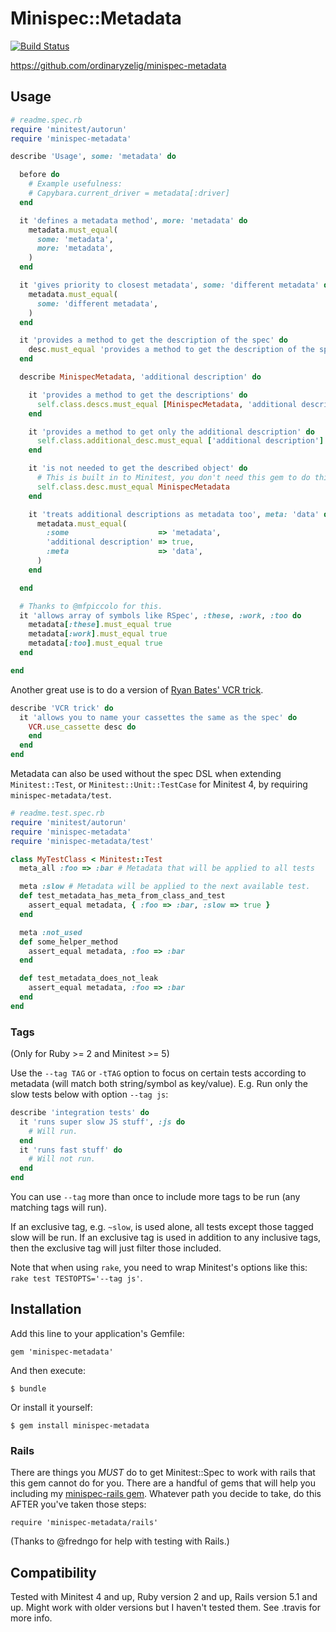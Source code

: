 Minispec::Metadata
==================

[![Build Status](https://secure.travis-ci.org/ordinaryzelig/minispec-metadata.png?branch=master)](http://travis-ci.org/ordinaryzelig/minispec-metadata)

https://github.com/ordinaryzelig/minispec-metadata

## Usage

```ruby
# readme.spec.rb
require 'minitest/autorun'
require 'minispec-metadata'

describe 'Usage', some: 'metadata' do

  before do
    # Example usefulness:
    # Capybara.current_driver = metadata[:driver]
  end

  it 'defines a metadata method', more: 'metadata' do
    metadata.must_equal(
      some: 'metadata',
      more: 'metadata',
    )
  end

  it 'gives priority to closest metadata', some: 'different metadata' do
    metadata.must_equal(
      some: 'different metadata',
    )
  end

  it 'provides a method to get the description of the spec' do
    desc.must_equal 'provides a method to get the description of the spec'
  end

  describe MinispecMetadata, 'additional description' do

    it 'provides a method to get the descriptions' do
      self.class.descs.must_equal [MinispecMetadata, 'additional description']
    end

    it 'provides a method to get only the additional description' do
      self.class.additional_desc.must_equal ['additional description']
    end

    it 'is not needed to get the described object' do
      # This is built in to Minitest, you don't need this gem to do this.
      self.class.desc.must_equal MinispecMetadata
    end

    it 'treats additional descriptions as metadata too', meta: 'data' do
      metadata.must_equal(
        :some                    => 'metadata',
        'additional description' => true,
        :meta                    => 'data',
      )
    end

  end

  # Thanks to @mfpiccolo for this.
  it 'allows array of symbols like RSpec', :these, :work, :too do
    metadata[:these].must_equal true
    metadata[:work].must_equal true
    metadata[:too].must_equal true
  end

end
```

Another great use is to do a version of [Ryan Bates' VCR trick](http://railscasts.com/episodes/291-testing-with-vcr?view=asciicast).

```ruby
describe 'VCR trick' do
  it 'allows you to name your cassettes the same as the spec' do
    VCR.use_cassette desc do
    end
  end
end
```

Metadata can also be used without the spec DSL when extending `Minitest::Test`, or `Minitest::Unit::TestCase` for
Minitest 4, by requiring `minispec-metadata/test`.

```ruby
# readme.test.spec.rb
require 'minitest/autorun'
require 'minispec-metadata'
require 'minispec-metadata/test'

class MyTestClass < Minitest::Test
  meta_all :foo => :bar # Metadata that will be applied to all tests

  meta :slow # Metadata will be applied to the next available test.
  def test_metadata_has_meta_from_class_and_test
    assert_equal metadata, { :foo => :bar, :slow => true }
  end

  meta :not_used
  def some_helper_method
    assert_equal metadata, :foo => :bar
  end

  def test_metadata_does_not_leak
    assert_equal metadata, :foo => :bar
  end
end
```

### Tags

(Only for Ruby >= 2 and Minitest >= 5)

Use the `--tag TAG` or `-tTAG` option to focus on certain tests according to metadata (will match both string/symbol as key/value).
E.g. Run only the slow tests below with option `--tag js`:

```ruby
describe 'integration tests' do
  it 'runs super slow JS stuff', :js do
    # Will run.
  end
  it 'runs fast stuff' do
    # Will not run.
  end
end
```

You can use `--tag` more than once to include more tags to be run (any matching tags will run).

If an exclusive tag, e.g. `~slow`, is used alone, all tests except those tagged slow will be run.
If an exclusive tag is used in addition to any inclusive tags, then the exclusive tag will just filter those included.

Note that when using `rake`, you need to wrap Minitest's options like this: `rake test TESTOPTS='--tag js'`.

## Installation

Add this line to your application's Gemfile:

    gem 'minispec-metadata'

And then execute:

    $ bundle

Or install it yourself:

    $ gem install minispec-metadata

### Rails

There are things you *MUST* do to get Minitest::Spec to work with rails that this gem cannot do for you.
There are a handful of gems that will help you including my [minispec-rails gem](https://github.com/ordinaryzelig/minispec-rails).
Whatever path you decide to take, do this AFTER you've taken those steps:

`require 'minispec-metadata/rails'`

(Thanks to @fredngo for help with testing with Rails.)

## Compatibility

Tested with Minitest 4 and up, Ruby version 2 and up, Rails version 5.1 and up.
Might work with older versions but I haven't tested them.
See .travis for more info.
